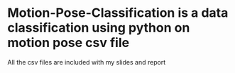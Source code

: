 # Motion-Pose-Classification is a data classification using python on motion pose csv file 
All the csv files are included with my slides and report
